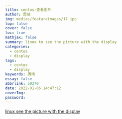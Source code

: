 ```yaml
---
title: centos-查看图片
author: 周靖
img: medias/featureimages/17.jpg
top: false
cover: false
toc: true
mathjax: false
summary: linux to see the picture with the display
categories:
  - centos
  - display
tags:
  - centos
  - display
keywords: 周靖
essay: false
abbrlink: 50370
date: 2022-01-06 14:47:12
coverImg:
password:
---
```


[linux see the picture with the display](https://linux.cn/article-12948-1.html)
